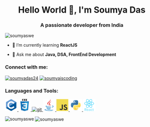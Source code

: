<h1 align="center">Hello World 👋, I'm Soumya Das</h1>
<h3 align="center">A passionate developer from India</h3>

<p align="left"> <img src="https://komarev.com/ghpvc/?username=soumyaswe&label=Profile%20views&color=0e75b6&style=flat" alt="soumyaswe" /> </p>

- 🌱 I’m currently learning **ReactJS**

- 💬 Ask me about **Java, DSA, FrontEnd Development**

<h3 align="left">Connect with me:</h3>
<p align="left">
<a href="https://linkedin.com/in/soumyadas24" target="blank"><img align="center" src="https://raw.githubusercontent.com/rahuldkjain/github-profile-readme-generator/master/src/images/icons/Social/linked-in-alt.svg" alt="soumyadas24" height="30" width="40" /></a>
<a href="https://www.hackerrank.com/soumyaiscoding" target="blank"><img align="center" src="https://raw.githubusercontent.com/rahuldkjain/github-profile-readme-generator/master/src/images/icons/Social/hackerrank.svg" alt="soumyaiscoding" height="30" width="40" /></a>
</p>

<h3 align="left">Languages and Tools:</h3>
<p align="left"> <a href="https://www.cprogramming.com/" target="_blank" rel="noreferrer"> <img src="https://raw.githubusercontent.com/devicons/devicon/master/icons/c/c-original.svg" alt="c" width="40" height="40"/> </a> <a href="https://www.w3schools.com/css/" target="_blank" rel="noreferrer"> <img src="https://raw.githubusercontent.com/devicons/devicon/master/icons/css3/css3-original-wordmark.svg" alt="css3" width="40" height="40"/> </a> <a href="https://git-scm.com/" target="_blank" rel="noreferrer"> <img src="https://www.vectorlogo.zone/logos/git-scm/git-scm-icon.svg" alt="git" width="40" height="40"/> </a> <a href="https://www.java.com" target="_blank" rel="noreferrer"> <img src="https://raw.githubusercontent.com/devicons/devicon/master/icons/java/java-original.svg" alt="java" width="40" height="40"/> </a> <a href="https://developer.mozilla.org/en-US/docs/Web/JavaScript" target="_blank" rel="noreferrer"> <img src="https://raw.githubusercontent.com/devicons/devicon/master/icons/javascript/javascript-original.svg" alt="javascript" width="40" height="40"/> </a> <a href="https://www.python.org" target="_blank" rel="noreferrer"> <img src="https://raw.githubusercontent.com/devicons/devicon/master/icons/python/python-original.svg" alt="python" width="40" height="40"/> </a> <a href="https://reactjs.org/" target="_blank" rel="noreferrer"> <img src="https://raw.githubusercontent.com/devicons/devicon/master/icons/react/react-original-wordmark.svg" alt="react" width="40" height="40"/> </a> </p>

<p><img align="left" src="https://github-readme-stats.vercel.app/api/top-langs?username=soumyaswe&show_icons=true&locale=en&layout=compact" alt="soumyaswe" /></p>

<p>&nbsp;<img align="center" src="https://github-readme-stats.vercel.app/api?username=soumyaswe&show_icons=true&locale=en" alt="soumyaswe" /></p>
